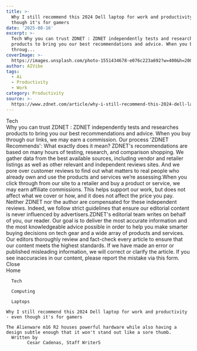 ```yaml
---
title: >-
  Why I still recommend this 2024 Dell laptop for work and productivity - even
  though it's for gamers
date: '2025-08-16'
excerpt: >-
  Tech Why you can trust ZDNET : ZDNET independently tests and researches
  products to bring you our best recommendations and advice. When you buy
  throug...
coverImage: >-
  https://images.unsplash.com/photo-1551434678-e076c223a692?w=400&h=200&fit=crop&auto=format
author: AIVibe
tags:
  - Ai
  - Productivity
  - Work
category: Productivity
source: >-
  https://www.zdnet.com/article/why-i-still-recommend-this-2024-dell-laptop-for-work-and-productivity-even-though-its-for-gamers/
---
```

Tech     
    Why you can trust ZDNET
  : ZDNET independently tests and researches products to bring you our best recommendations and advice. When you buy through our links, we may earn a commission. Our process    'ZDNET Recommends': What exactly does it mean? ZDNET's recommendations are based on many hours of testing, research, and comparison shopping. We gather data from the best available sources, including vendor and retailer listings as well as other relevant and independent reviews sites. And we pore over customer reviews to find out what matters to real people who already own and use the products and services we’re assessing.When you click through from our site to a retailer and buy a product or service, we may earn affiliate commissions. This helps support our work, but does not affect what we cover or how, and it does not affect the price you pay. Neither ZDNET nor the author are compensated for these independent reviews.  Indeed, we follow strict guidelines that ensure our editorial content is never influenced by advertisers.ZDNET's editorial team writes on behalf of you, our reader. Our goal is to deliver the most accurate information and the most knowledgeable advice possible in order to help you make smarter buying decisions on tech gear and a wide array of products and services. Our editors  thoroughly review and fact-check every article to ensure that our content meets the highest standards. If we have made an error or published misleading information, we will correct or clarify the article. If you see inaccuracies in our content, please report the mistake via this form. Close   
      Home
    
      Tech
    
      Computing
    
      Laptops
       
    Why I still recommend this 2024 Dell laptop for work and productivity - even though it's for gamers
     
    The Alienware m16 R2 houses powerful hardware while also having a design subtle enough that it won't stand out like a sore thumb.
      Written by 
            Cesar Cadenas, Staff WriterS
